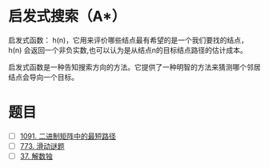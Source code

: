 # 启发式搜索（A*）
启发式函数： h(n)，它用来评价哪些结点最有希望的是一个我们要找的结点，h(n) 会返回一个非负实数,也可以认为是从结点n的目标结点路径的估计成本。

启发式函数是一种告知搜索方向的方法。它提供了一种明智的方法来猜测哪个邻居结点会导向一个目标。

# 题目
- [ ] [1091. 二进制矩阵中的最短路径](https://leetcode-cn.com/problems/shortest-path-in-binary-matrix/)  
- [ ] [773. 滑动谜题](https://leetcode-cn.com/problems/sliding-puzzle/)  
- [ ] [37. 解数独](https://leetcode-cn.com/problems/sudoku-solver/)  
